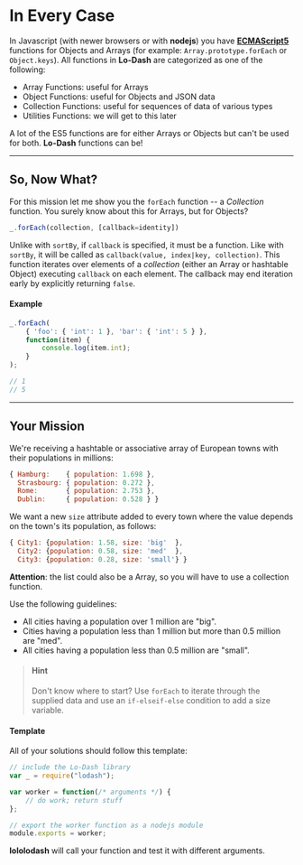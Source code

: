 # In Every Case #
In Javascript (with newer browsers or with **nodejs**) you have
**[ECMAScript5](http://www.ecma-international.org/ecma-262/5.1/)** functions
for Objects and Arrays (for example: `Array.prototype.forEach` or `Object.keys`).
All functions in **Lo-Dash** are categorized as one of the following:

- Array Functions: useful for Arrays
- Object Functions: useful for Objects and JSON data
- Collection Functions: useful for sequences of data of various types
- Utilities Functions: we will get to this later

A lot of the ES5 functions are for either Arrays or Objects but can't be used
for both. **Lo-Dash** functions can be!
* * *
## So, Now What? ##
For this mission let me show you the `forEach` function -- a *Collection*
function. You surely know about this for Arrays, but for Objects?
```js
_.forEach(collection, [callback=identity])
```
Unlike with `sortBy`, if `callback` is specified, it must be a function. Like
with `sortBy`, it will be called as `callback(value, index|key, collection)`.
This function iterates over elements of a *collection* (either an Array or
hashtable Object) executing `callback` on each element. The callback may end
iteration early by explicitly returning `false`.

#### Example ####
```js
_.forEach(
    { 'foo': { 'int': 1 }, 'bar': { 'int': 5 } },
    function(item) {
        console.log(item.int);
    }
);

// 1
// 5
```
* * *
## Your Mission ##
We're receiving a hashtable or associative array of European towns with their
populations in millions:
```js
{ Hamburg:    { population: 1.698 },
  Strasbourg: { population: 0.272 },
  Rome:       { population: 2.753 },
  Dublin:     { population: 0.528 } }
```
We want a new `size` attribute added to every town where the value depends on
the town's its population, as follows:
```js
{ City1: {population: 1.58, size: 'big'  },
  City2: {population: 0.58, size: 'med'  },
  City3: {population: 0.28, size: 'small'} }
```
**Attention**: the list could also be a Array, so you will have to use a
collection function.

Use the following guidelines:
- All cities having a population over 1 million are "big".
- Cities having a population less than 1 million but more than 0.5 million are "med".
- All cities having a population less than 0.5 million are "small".

> #### Hint ####
> Don't know where to start? Use `forEach` to iterate through the supplied data
> and use an `if-elseif-else` condition to add a size variable.

#### Template ####
All of your solutions should follow this template:
```js
// include the Lo-Dash library
var _ = require("lodash");

var worker = function(/* arguments */) {
    // do work; return stuff
};

// export the worker function as a nodejs module
module.exports = worker;
```
**lololodash** will call your function and test it with different arguments.

